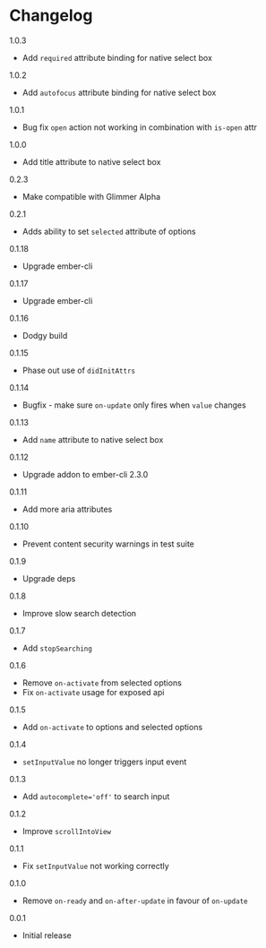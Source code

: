 # Changelog

1.0.3

* Add `required` attribute binding for native select box

1.0.2

* Add `autofocus` attribute binding for native select box

1.0.1

* Bug fix `open` action not working in combination with `is-open` attr

1.0.0

* Add title attribute to native select box

0.2.3

* Make compatible with Glimmer Alpha

0.2.1

* Adds ability to set `selected` attribute of options

0.1.18

* Upgrade ember-cli

0.1.17

* Upgrade ember-cli

0.1.16

* Dodgy build

0.1.15

* Phase out use of `didInitAttrs`

0.1.14

* Bugfix - make sure `on-update` only fires when `value` changes

0.1.13

* Add `name` attribute to native select box

0.1.12

* Upgrade addon to ember-cli 2.3.0

0.1.11

* Add more aria attributes

0.1.10

* Prevent content security warnings in test suite

0.1.9

* Upgrade deps

0.1.8

* Improve slow search detection

0.1.7

* Add `stopSearching`

0.1.6

* Remove `on-activate` from selected options
* Fix `on-activate` usage for exposed api

0.1.5

* Add `on-activate` to options and selected options

0.1.4

* `setInputValue` no longer triggers input event

0.1.3

* Add `autocomplete='off'` to search input

0.1.2

* Improve `scrollIntoView`

0.1.1

* Fix `setInputValue` not working correctly

0.1.0

* Remove `on-ready` and `on-after-update` in favour of `on-update`

0.0.1

* Initial release